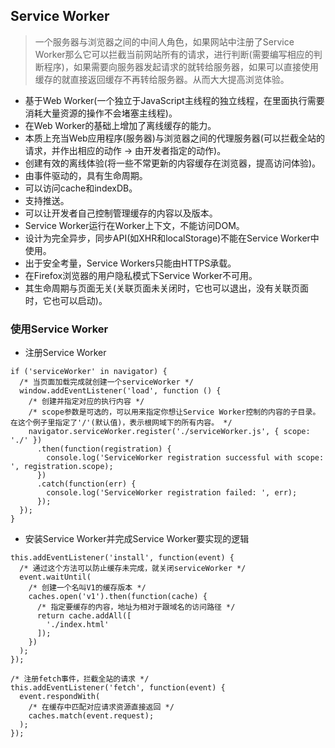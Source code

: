 ## Service Worker
> 一个服务器与浏览器之间的中间人角色，如果网站中注册了Service Worker那么它可以拦截当前网站所有的请求，进行判断(需要编写相应的判断程序)，如果需要向服务器发起请求的就转给服务器，如果可以直接使用缓存的就直接返回缓存不再转给服务器。从而大大提高浏览体验。

- 基于Web Worker(一个独立于JavaScript主线程的独立线程，在里面执行需要消耗大量资源的操作不会堵塞主线程)。
- 在Web Worker的基础上增加了离线缓存的能力。
- 本质上充当Web应用程序(服务器)与浏览器之间的代理服务器(可以拦截全站的请求，并作出相应的动作 -> 由开发者指定的动作)。
- 创建有效的离线体验(将一些不常更新的内容缓存在浏览器，提高访问体验)。
- 由事件驱动的，具有生命周期。
- 可以访问cache和indexDB。
- 支持推送。
- 可以让开发者自己控制管理缓存的内容以及版本。
- Service Worker运行在Worker上下文，不能访问DOM。
- 设计为完全异步，同步API(如XHR和localStorage)不能在Service Worker中使用。
- 出于安全考量，Service Workers只能由HTTPS承载。
- 在Firefox浏览器的用户隐私模式下Service Worker不可用。
- 其生命周期与页面无关(关联页面未关闭时，它也可以退出，没有关联页面时，它也可以启动)。
### 使用Service Worker
- 注册Service Worker
```
if ('serviceWorker' in navigator) {
  /* 当页面加载完成就创建一个serviceWorker */
  window.addEventListener('load', function () {
    /* 创建并指定对应的执行内容 */
    /* scope参数是可选的，可以用来指定你想让Service Worker控制的内容的子目录。在这个例子里指定了'/'(默认值)，表示根网域下的所有内容。 */
    navigator.serviceWorker.register('./serviceWorker.js', { scope: './' })
      .then(function(registration) {
        console.log('ServiceWorker registration successful with scope: ', registration.scope);
      })
      .catch(function(err) {
        console.log('ServiceWorker registration failed: ', err);
      });
  });
}
```
- 安装Service Worker并完成Service Worker要实现的逻辑
```
this.addEventListener('install', function(event) {
  /* 通过这个方法可以防止缓存未完成，就关闭serviceWorker */
  event.waitUntil(
    /* 创建一个名叫V1的缓存版本 */
    caches.open('v1').then(function(cache) {
      /* 指定要缓存的内容，地址为相对于跟域名的访问路径 */
      return cache.addAll([
        './index.html'
      ]);
    })
  );
});

/* 注册fetch事件，拦截全站的请求 */
this.addEventListener('fetch', function(event) {
  event.respondWith(  
    /* 在缓存中匹配对应请求资源直接返回 */
    caches.match(event.request);
  );
});
```

